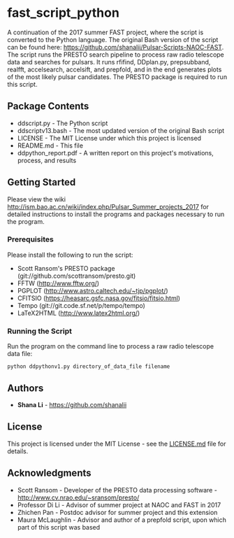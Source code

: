 # fast_script_python
A continuation of the 2017 summer FAST project, where the script is converted to the Python language.
The original Bash version of the script can be found here: https://github.com/shanalii/Pulsar-Scripts-NAOC-FAST.
The script runs the PRESTO search pipeline to process raw radio telescope data and searches for pulsars. It runs rfifind, DDplan.py, prepsubband, realfft, accelsearch, accelsift, and prepfold, and in the end generates plots of the most likely pulsar candidates. The PRESTO package is required to run this script. 

## Package Contents
* ddscript.py - The Python script
* ddscriptv13.bash - The most updated version of the original Bash script
* LICENSE - The MIT License under which this project is licensed
* README.md - This file
* ddpython_report.pdf - A written report on this project's motivations, process, and results

## Getting Started

Please view the wiki http://ism.bao.ac.cn/wiki/index.php/Pulsar_Summer_projects_2017 for detailed instructions to install the programs and packages necessary to run the program. 

### Prerequisites

Please install the following to run the script:

* Scott Ransom's PRESTO package (git://github.com/scottransom/presto.git)
* FFTW (http://www.fftw.org/)
* PGPLOT (http://www.astro.caltech.edu/~tjp/pgplot/)
* CFITSIO (https://heasarc.gsfc.nasa.gov/fitsio/fitsio.html)
* Tempo (git://git.code.sf.net/p/tempo/tempo)
* LaTeX2HTML (http://www.latex2html.org/)

### Running the Script

Run the program on the command line to process a raw radio telescope data file:

```
python ddpythonv1.py directory_of_data_file filename
```

## Authors

* **Shana Li** - https://github.com/shanalii

## License

This project is licensed under the MIT License - see the [LICENSE.md](LICENSE.md) file for details.

## Acknowledgments

* Scott Ransom - Developer of the PRESTO data processing software - http://www.cv.nrao.edu/~sransom/presto/
* Professor Di Li - Advisor of summer project at NAOC and FAST in 2017
* Zhichen Pan - Postdoc advisor for summer project and this extension
* Maura McLaughlin - Advisor and author of a prepfold script, upon which part of this script was based
